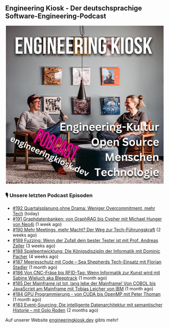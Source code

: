 ## Engineering Kiosk - Der deutschsprachige Software-Engineering-Podcast

<p align="center">
  <img width="500" height="500" src="https://github.com/EngineeringKiosk/.github/blob/main/images/podcast_square.jpg" alt="Engineering Kiosk Podcast" title="Engineering Kiosk Podcast">
</p>

### 🎙️ Unsere letzten Podcast Episoden


- [#192 Quartalsplanung ohne Drama: Weniger Overcommitment, mehr Tech](https://engineeringkiosk.dev) (today)
- [#191 Graphdatenbanken: von GraphRAG bis Cypher mit Michael Hunger von Neo4j](https://engineeringkiosk.dev) (1 week ago)
- [#190 Mehr Meetings, mehr Macht? Der Weg zur Tech-Führungskraft](https://engineeringkiosk.dev) (2 weeks ago)
- [#189 Fuzzing: Wenn der Zufall dein bester Tester ist mit Prof. Andreas Zeller](https://engineeringkiosk.dev) (3 weeks ago)
- [#188 Spieleentwicklung: Die Königsdisziplin der Informatik mit Dominic Pacher](https://engineeringkiosk.dev) (4 weeks ago)
- [#187 Meeresschutz mit Code – Sea Shepherds Tech-Einsatz mit Florian Stadler](https://engineeringkiosk.dev) (1 month ago)
- [#186 Von CNC-Fräse bis RFID-Tag: Wenn Informatik zur Kunst wird mit Sabine Wieluch aka Bleeptrack](https://engineeringkiosk.dev) (1 month ago)
- [#185 Der Mainframe ist tot, lang lebe der Mainframe! Von COBOL bis JavaScript am Mainframe mit Tobias Leicher von IBM](https://engineeringkiosk.dev) (1 month ago)
- [#184 GPU Programmierung - von CUDA bis OpenMP mit Peter Thoman](https://engineeringkiosk.dev) (1 month ago)
- [#183 Event-Sourcing: Die intelligente Datenarchitektur mit semantischer Historie – mit Golo Roden](https://engineeringkiosk.dev) (2 months ago)

Auf unserer Website [engineeringkiosk.dev](https://engineeringkiosk.dev/) gibts mehr!
